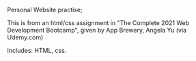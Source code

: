 Personal Website practise; 

This is from an html/css assignment in "The Complete 2021 Web Development Bootcamp", given by App Brewery, Angela Yu (via Udemy.com) 

Includes: HTML, css. 
